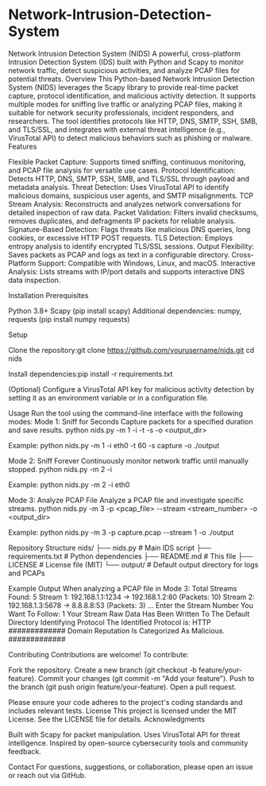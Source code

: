 # Network-Intrusion-Detection-System
Network Intrusion Detection System (NIDS)
A powerful, cross-platform Intrusion Detection System (IDS) built with Python and Scapy to monitor network traffic, detect suspicious activities, and analyze PCAP files for potential threats.
Overview
This Python-based Network Intrusion Detection System (NIDS) leverages the Scapy library to provide real-time packet capture, protocol identification, and malicious activity detection. It supports multiple modes for sniffing live traffic or analyzing PCAP files, making it suitable for network security professionals, incident responders, and researchers. The tool identifies protocols like HTTP, DNS, SMTP, SSH, SMB, and TLS/SSL, and integrates with external threat intelligence (e.g., VirusTotal API) to detect malicious behaviors such as phishing or malware.
Features

Flexible Packet Capture: Supports timed sniffing, continuous monitoring, and PCAP file analysis for versatile use cases.
Protocol Identification: Detects HTTP, DNS, SMTP, SSH, SMB, and TLS/SSL through payload and metadata analysis.
Threat Detection: Uses VirusTotal API to identify malicious domains, suspicious user agents, and SMTP misalignments.
TCP Stream Analysis: Reconstructs and analyzes network conversations for detailed inspection of raw data.
Packet Validation: Filters invalid checksums, removes duplicates, and defragments IP packets for reliable analysis.
Signature-Based Detection: Flags threats like malicious DNS queries, long cookies, or excessive HTTP POST requests.
TLS Detection: Employs entropy analysis to identify encrypted TLS/SSL sessions.
Output Flexibility: Saves packets as PCAP and logs as text in a configurable directory.
Cross-Platform Support: Compatible with Windows, Linux, and macOS.
Interactive Analysis: Lists streams with IP/port details and supports interactive DNS data inspection.

Installation
Prerequisites

Python 3.8+
Scapy (pip install scapy)
Additional dependencies: numpy, requests (pip install numpy requests)

Setup

Clone the repository:git clone https://github.com/yourusername/nids.git
cd nids


Install dependencies:pip install -r requirements.txt


(Optional) Configure a VirusTotal API key for malicious activity detection by setting it as an environment variable or in a configuration file.

Usage
Run the tool using the command-line interface with the following modes:
Mode 1: Sniff for Seconds
Capture packets for a specified duration and save results.
python nids.py -m 1 -i <interface> -t <seconds> -s <filename> -o <output_dir>

Example:
python nids.py -m 1 -i eth0 -t 60 -s capture -o ./output

Mode 2: Sniff Forever
Continuously monitor network traffic until manually stopped.
python nids.py -m 2 -i <interface>

Example:
python nids.py -m 2 -i eth0

Mode 3: Analyze PCAP File
Analyze a PCAP file and investigate specific streams.
python nids.py -m 3 -p <pcap_file> --stream <stream_number> -o <output_dir>

Example:
python nids.py -m 3 -p capture.pcap --stream 1 -o ./output

Repository Structure
nids/
├── nids.py               # Main IDS script
├── requirements.txt      # Python dependencies
├── README.md             # This file
├── LICENSE               # License file (MIT)
└── output/               # Default output directory for logs and PCAPs

Example Output
When analyzing a PCAP file in Mode 3:
Total Streams Found: 5
Stream 1: 192.168.1.1:1234 → 192.168.1.2:80 (Packets: 10)
Stream 2: 192.168.1.3:5678 → 8.8.8.8:53 (Packets: 3)
...
Enter the Stream Number You Want To Follow: 1
Your Stream Raw Data Has Been Written To The Default Directory
Identifying Protocol
The Identified Protocol is: HTTP
############# Domain Reputation Is Categorized As Malicious. #############

Contributing
Contributions are welcome! To contribute:

Fork the repository.
Create a new branch (git checkout -b feature/your-feature).
Commit your changes (git commit -m "Add your feature").
Push to the branch (git push origin feature/your-feature).
Open a pull request.

Please ensure your code adheres to the project's coding standards and includes relevant tests.
License
This project is licensed under the MIT License. See the LICENSE file for details.
Acknowledgments

Built with Scapy for packet manipulation.
Uses VirusTotal API for threat intelligence.
Inspired by open-source cybersecurity tools and community feedback.

Contact
For questions, suggestions, or collaboration, please open an issue or reach out via GitHub.
